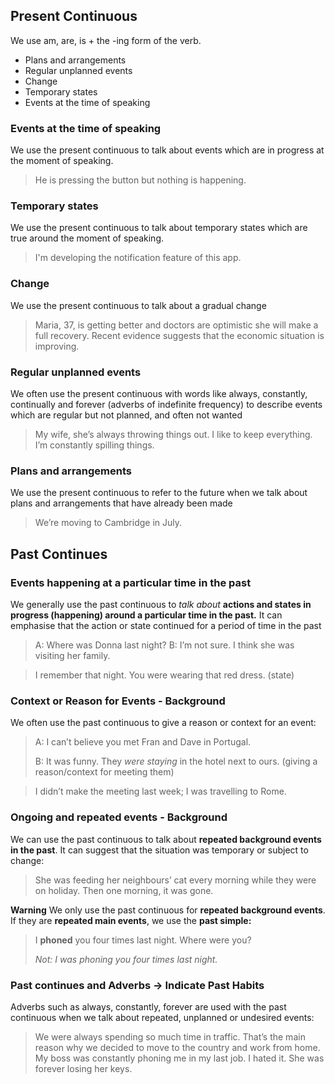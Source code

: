 

## Present Continuous
We use am, are, is + the -ing form of the verb.

* Plans and arrangements
* Regular unplanned events
* Change
* Temporary states
* Events at the time of speaking

### Events at the time of speaking
We use the present continuous to talk about events which are in progress at the moment of speaking.

> He is pressing the button but nothing is happening.

### Temporary states
We use the present continuous to talk about temporary states which are true around the moment of speaking.

> I'm developing the notification feature of this app.

### Change
We use the present continuous to talk about a gradual change

> Maria, 37, is getting better and doctors are optimistic she will make a full recovery.
> Recent evidence suggests that the economic situation is improving.

### Regular unplanned events
We often use the present continuous with words like always, constantly, continually and forever (adverbs of indefinite frequency) to describe events which are regular but not planned, and often not wanted

> My wife, she’s always throwing things out. I like to keep everything.
> I’m constantly spilling things.

### Plans and arrangements
We use the present continuous to refer to the future when we talk about plans and arrangements that have already been made

> We’re moving to Cambridge in July.

## Past Continues

### Events happening at a particular time in the past
We generally use the past continuous to _talk about_ **actions and states in progress (happening) around a particular time in the past.** It can emphasise that the action or state continued for a period of time in the past

> A: Where was Donna last night?
> B: I’m not sure. I think she was visiting her family.

> I remember that night. You were wearing that red dress. (state)

### Context or Reason for Events - Background
We often use the past continuous to give a reason or context for an event:

> A: I can’t believe you met Fran and Dave in Portugal.
>
> B: It was funny. They *were staying* in the hotel next to ours. (giving a reason/context for meeting them)

> I didn’t make the meeting last week; I was travelling to Rome.

### Ongoing and repeated events - Background
We can use the past continuous to talk about **repeated background events in the past**. It can suggest that the situation was temporary or subject to change:

> She was feeding her neighbours’ cat every morning while they were on holiday. Then one morning, it was gone.

**Warning**
We only use the past continuous for **repeated background events**. If they are **repeated main events**, we use the **past simple:**

> I **phoned** you four times last night. Where were you?
>
>_Not: I was phoning you four times last night._


### Past continues and Adverbs -> Indicate Past Habits
Adverbs such as always, constantly, forever are used with the past continuous when we talk about repeated, unplanned or undesired events:

> We were always spending so much time in traffic. That’s the main reason why we decided to move to the country and work from home.
> My boss was constantly phoning me in my last job. I hated it.
>  She was forever losing her keys.
